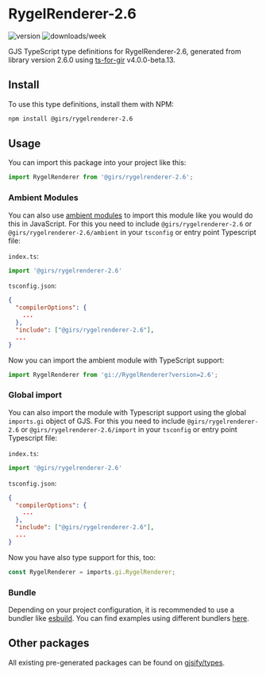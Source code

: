 
# RygelRenderer-2.6

![version](https://img.shields.io/npm/v/@girs/rygelrenderer-2.6)
![downloads/week](https://img.shields.io/npm/dw/@girs/rygelrenderer-2.6)


GJS TypeScript type definitions for RygelRenderer-2.6, generated from library version 2.6.0 using [ts-for-gir](https://github.com/gjsify/ts-for-gir) v4.0.0-beta.13.


## Install

To use this type definitions, install them with NPM:
```bash
npm install @girs/rygelrenderer-2.6
```

## Usage

You can import this package into your project like this:
```ts
import RygelRenderer from '@girs/rygelrenderer-2.6';
```

### Ambient Modules

You can also use [ambient modules](https://github.com/gjsify/ts-for-gir/tree/main/packages/cli#ambient-modules) to import this module like you would do this in JavaScript.
For this you need to include `@girs/rygelrenderer-2.6` or `@girs/rygelrenderer-2.6/ambient` in your `tsconfig` or entry point Typescript file:

`index.ts`:
```ts
import '@girs/rygelrenderer-2.6'
```

`tsconfig.json`:
```json
{
  "compilerOptions": {
    ...
  },
  "include": ["@girs/rygelrenderer-2.6"],
  ...
}
```

Now you can import the ambient module with TypeScript support: 

```ts
import RygelRenderer from 'gi://RygelRenderer?version=2.6';
```

### Global import

You can also import the module with Typescript support using the global `imports.gi` object of GJS.
For this you need to include `@girs/rygelrenderer-2.6` or `@girs/rygelrenderer-2.6/import` in your `tsconfig` or entry point Typescript file:

`index.ts`:
```ts
import '@girs/rygelrenderer-2.6'
```

`tsconfig.json`:
```json
{
  "compilerOptions": {
    ...
  },
  "include": ["@girs/rygelrenderer-2.6"],
  ...
}
```

Now you have also type support for this, too:

```ts
const RygelRenderer = imports.gi.RygelRenderer;
```

### Bundle

Depending on your project configuration, it is recommended to use a bundler like [esbuild](https://esbuild.github.io/). You can find examples using different bundlers [here](https://github.com/gjsify/ts-for-gir/tree/main/examples).

## Other packages

All existing pre-generated packages can be found on [gjsify/types](https://github.com/gjsify/types).

